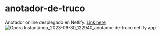 # anotador-de-truco
Anotador online desplegado en Netlify. [Link here](https://anotador-de-truco.netlify.app)
![Opera Instantánea_2023-06-30_122940_anotador-de-truco netlify app](https://github.com/oyham/anotador-de-truco/assets/97111287/fce32072-dbe0-47eb-b2e3-28ce90ecb459)
